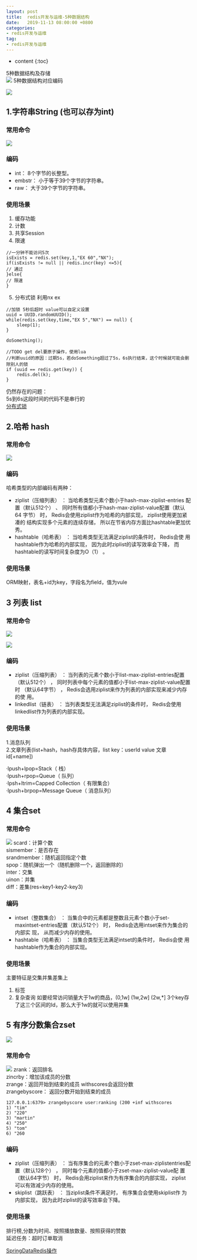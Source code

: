 ```yaml
---
layout: post
title:  redis开发与运维-5种数据结构
date:   2019-11-13 08:00:00 +0800
categories: 
- redis开发与运维
tag: 
- redis开发与运维
---
```


* content
{:toc}

5种数据结构及存储   
![](/styles/images/other/redis/redis1.png)
5种数据结构对应编码   

![](/styles/images/other/redis/redis2.png)
## 1.字符串String (也可以存为int)

### 常用命令   

![](/styles/images/other/redis/redis3.png)

### 编码

* int： 8个字节的长整型。
* embstr： 小于等于39个字节的字符串。
* raw： 大于39个字节的字符串。

### 使用场景

1. 缓存功能
2. 计数
3. 共享Session
4. 限速
```
//一分钟不能访问5次
isExists = redis.set(key,1,"EX 60","NX");
if(isExists != null || redis.incr(key) <=5){
// 通过
}else{
// 限速
}
```
5. 分布式锁
利用nx ex
```
//加锁 5秒后超时 value可以自定义设置
uuid = UUID.randomUUID();
while(redis.set(key,time,"EX 5","NX") == null) {
    sleep(1);
}

doSomething();

//TODO get del要原子操作，使用lua
//判断uuid的原因：过期5s，若doSomething超过了5s，6s执行结束，这个时候就可能会删除别人的锁
if (uuid == redis.get(key)) {
    redis.del(k);
}
```
仍然存在的问题：   
5s到6s这段时间的代码不是串行的   
[分布式锁](https://www.infoq.cn/article/dvaaj71f4fbqsxmgvdce)

## 2.哈希 hash

### 常用命令   

![](/styles/images/other/redis/redis4.png)

### 编码

哈希类型的内部编码有两种：
* ziplist（压缩列表） ： 当哈希类型元素个数小于hash-max-ziplist-entries
配置（默认512个） 、 同时所有值都小于hash-max-ziplist-value配置（默认64
字节） 时， Redis会使用ziplist作为哈希的内部实现， ziplist使用更加紧凑的
结构实现多个元素的连续存储， 所以在节省内存方面比hashtable更加优秀。
* hashtable（哈希表） ： 当哈希类型无法满足ziplist的条件时， Redis会使
用hashtable作为哈希的内部实现， 因为此时ziplist的读写效率会下降， 而
hashtable的读写时间复杂度为O（1） 。

### 使用场景

ORM映射，表名+id为key，字段名为field，值为vule


## 3 列表 list

### 常用命令   

![](/styles/images/other/redis/redis5.png)

![](/styles/images/other/redis/redis6.png)

### 编码

* ziplist（压缩列表） ： 当列表的元素个数小于list-max-ziplist-entries配置
（默认512个） ， 同时列表中每个元素的值都小于list-max-ziplist-value配置时
（默认64字节） ， Redis会选用ziplist来作为列表的内部实现来减少内存的使
用。
* linkedlist（链表） ： 当列表类型无法满足ziplist的条件时， Redis会使用
linkedlist作为列表的内部实现。

### 使用场景
1.消息队列   
2.文章列表(list+hash，hash存具体内容，list key：userId value 文章id[+name])   

·lpush+lpop=Stack（ 栈）   
·lpush+rpop=Queue（ 队列）   
·lpsh+ltrim=Capped Collection（ 有限集合）   
·lpush+brpop=Message Queue（ 消息队列）   


## 4 集合set

### 常用命令   
![](/styles/images/other/redis/redis7.png)
scard：计算个数   
sismember：是否存在   
srandmember：随机返回指定个数   
spop：随机弹出一个（随机删除一个，返回删除的）   
inter：交集      
uinon：并集       
diff：差集(res=key1-key2-key3)      

### 编码

* intset（整数集合） ： 当集合中的元素都是整数且元素个数小于set-maxintset-entries配置（默认512个） 时， Redis会选用intset来作为集合的内部实
现， 从而减少内存的使用。
* hashtable（哈希表） ： 当集合类型无法满足intset的条件时， Redis会使
用hashtable作为集合的内部实现。

### 使用场景
主要特征是交集并集差集上
1. 标签
2. 复杂查询
如要经常访问销量大于1w的商品，(0,1w] (1w,2w] (2w,*] 3个key存了这三个区间的Id，那么大于1w的就可以使用并集

## 5 有序分数集合zset
![](/styles/images/other/redis/redis9.png)

### 常用命令   
![](/styles/images/other/redis/redis8.png)
zrank：返回排名   
zincrby：增加该成员的分数   
zrange：返回开始到结束的成员 withscores会返回分数   
zrangebyscore： 返回分数开始到结束的成员   
```
127.0.0.1:6379> zrangebyscore user:ranking (200 +inf withscores
1) "tim"
2) "220"
3) "martin"
4) "250"
5) "tom"
6) "260
``` 

### 编码

* ziplist（压缩列表） ： 当有序集合的元素个数小于zset-max-ziplistentries配置（默认128个） ， 同时每个元素的值都小于zset-max-ziplist-value配
置（默认64字节） 时， Redis会用ziplist来作为有序集合的内部实现， ziplist
可以有效减少内存的使用。
* skiplist（跳跃表） ： 当ziplist条件不满足时， 有序集合会使用skiplist作
为内部实现， 因为此时ziplist的读写效率会下降。

### 使用场景

排行榜,分数为时间、按照播放数量、按照获得的赞数   
延迟任务：超时订单取消   


[SpringDataRedis操作](https://cloud.tencent.com/developer/article/1349738)